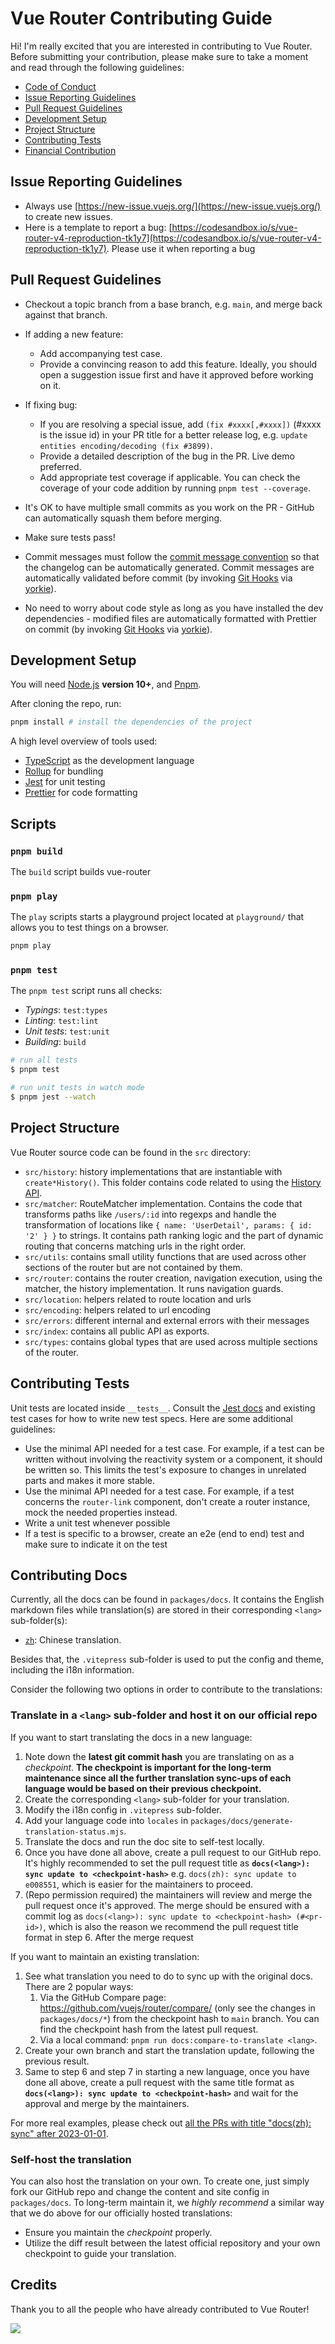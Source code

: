 # Vue Router Contributing Guide

Hi! I'm really excited that you are interested in contributing to Vue Router. Before submitting your contribution, please make sure to take a moment and read through the following guidelines:

- [Code of Conduct](https://github.com/vuejs/vue/blob/dev/.github/CODE_OF_CONDUCT.md)
- [Issue Reporting Guidelines](#issue-reporting-guidelines)
- [Pull Request Guidelines](#pull-request-guidelines)
- [Development Setup](#development-setup)
- [Project Structure](#project-structure)
- [Contributing Tests](#contributing-tests)
- [Financial Contribution](#financial-contribution)

## Issue Reporting Guidelines

- Always use [https://new-issue.vuejs.org/](https://new-issue.vuejs.org/) to create new issues.
- Here is a template to report a bug: [https://codesandbox.io/s/vue-router-v4-reproduction-tk1y7](https://codesandbox.io/s/vue-router-v4-reproduction-tk1y7). Please use it when reporting a bug

## Pull Request Guidelines

- Checkout a topic branch from a base branch, e.g. `main`, and merge back against that branch.

- If adding a new feature:

  - Add accompanying test case.
  - Provide a convincing reason to add this feature. Ideally, you should open a suggestion issue first and have it approved before working on it.

- If fixing bug:

  - If you are resolving a special issue, add `(fix #xxxx[,#xxxx])` (#xxxx is the issue id) in your PR title for a better release log, e.g. `update entities encoding/decoding (fix #3899)`.
  - Provide a detailed description of the bug in the PR. Live demo preferred.
  - Add appropriate test coverage if applicable. You can check the coverage of your code addition by running `pnpm test --coverage`.

- It's OK to have multiple small commits as you work on the PR - GitHub can automatically squash them before merging.

- Make sure tests pass!

- Commit messages must follow the [commit message convention](./commit-convention.md) so that the changelog can be automatically generated. Commit messages are automatically validated before commit (by invoking [Git Hooks](https://git-scm.com/docs/githooks) via [yorkie](https://github.com/yyx990803/yorkie)).

- No need to worry about code style as long as you have installed the dev dependencies - modified files are automatically formatted with Prettier on commit (by invoking [Git Hooks](https://git-scm.com/docs/githooks) via [yorkie](https://github.com/yyx990803/yorkie)).

## Development Setup

You will need [Node.js](http://nodejs.org) **version 10+**, and [Pnpm](https://pnpm.io/installation).

After cloning the repo, run:

```bash
pnpm install # install the dependencies of the project
```

A high level overview of tools used:

- [TypeScript](https://www.typescriptlang.org/) as the development language
- [Rollup](https://rollupjs.org) for bundling
- [Jest](https://jestjs.io/) for unit testing
- [Prettier](https://prettier.io/) for code formatting

## Scripts

### `pnpm build`

The `build` script builds vue-router

### `pnpm play`

The `play` scripts starts a playground project located at `playground/` that allows you to test things on a browser.

```bash
pnpm play
```

### `pnpm test`

The `pnpm test` script runs all checks:

- _Typings_: `test:types`
- _Linting_: `test:lint`
- _Unit tests_: `test:unit`
- _Building_: `build`

```bash
# run all tests
$ pnpm test

# run unit tests in watch mode
$ pnpm jest --watch
```

## Project Structure

Vue Router source code can be found in the `src` directory:

- `src/history`: history implementations that are instantiable with `create*History()`. This folder contains code related to using the [History API](https://developer.mozilla.org/en-US/docs/Web/API/History_API).
- `src/matcher`: RouteMatcher implementation. Contains the code that transforms paths like `/users/:id` into regexps and handle the transformation of locations like `{ name: 'UserDetail', params: { id: '2' } }` to strings. It contains path ranking logic and the part of dynamic routing that concerns matching urls in the right order.
- `src/utils`: contains small utility functions that are used across other sections of the router but are not contained by them.
- `src/router`: contains the router creation, navigation execution, using the matcher, the history implementation. It runs navigation guards.
- `src/location`: helpers related to route location and urls
- `src/encoding`: helpers related to url encoding
- `src/errors`: different internal and external errors with their messages
- `src/index`: contains all public API as exports.
- `src/types`: contains global types that are used across multiple sections of the router.

## Contributing Tests

Unit tests are located inside `__tests__`. Consult the [Jest docs](https://jestjs.io/docs/en/using-matchers) and existing test cases for how to write new test specs. Here are some additional guidelines:

- Use the minimal API needed for a test case. For example, if a test can be written without involving the reactivity system or a component, it should be written so. This limits the test's exposure to changes in unrelated parts and makes it more stable.
- Use the minimal API needed for a test case. For example, if a test concerns the `router-link` component, don't create a router instance, mock the needed properties instead.
- Write a unit test whenever possible
- If a test is specific to a browser, create an e2e (end to end) test and make sure to indicate it on the test

## Contributing Docs

Currently, all the docs can be found in `packages/docs`. It contains the English markdown files while translation(s) are stored in their corresponding `<lang>` sub-folder(s):

- [`zh`](https://github.com/vuejs/router/tree/main/packages/docs/zh): Chinese translation.

Besides that, the `.vitepress` sub-folder is used to put the config and theme, including the i18n information.

Consider the following two options in order to contribute to the translations:

### Translate in a `<lang>` sub-folder and host it on our official repo

If you want to start translating the docs in a new language:

1. Note down the **latest git commit hash** you are translating on as a _checkpoint_. **The checkpoint is important for the long-term maintenance since all the further translation sync-ups of each language would be based on their previous checkpoint.**
2. Create the corresponding `<lang>` sub-folder for your translation.
3. Modify the i18n config in `.vitepress` sub-folder.
4. Add your language code into `locales` in `packages/docs/generate-translation-status.mjs`.
5. Translate the docs and run the doc site to self-test locally.
6. Once you have done all above, create a pull request to our GitHub repo. It's highly recommended to set the pull request title as **`docs(<lang>): sync update to <checkpoint-hash>`** e.g. `docs(zh): sync update to e008551`, which is easier for the maintainers to proceed.
7. (Repo permission required) the maintainers will review and merge the pull request once it's approved. The merge should be ensured with a commit log as `docs(<lang>): sync update to <checkpoint-hash> (#<pr-id>)`, which is also the reason we recommend the pull request title format in step 6. After the merge request

If you want to maintain an existing translation:

1. See what translation you need to do to sync up with the original docs. There are 2 popular ways:
    1. Via the GitHub Compare page: https://github.com/vuejs/router/compare/ (only see the changes in `packages/docs/*`) from the checkpoint hash to `main` branch. You can find the checkpoint hash from the latest pull request.
   2. Via a local command: `pnpm run docs:compare-to-translate <lang>`.
2. Create your own branch and start the translation update, following the previous result.
3. Same to step 6 and step 7 in starting a new language, once you have done all above, create a pull request with the same title format as **`docs(<lang>): sync update to <checkpoint-hash>`** and wait for the approval and merge by the maintainers.

For more real examples, please check out [all the PRs with title "docs(zh): sync" after 2023-01-01](https://github.com/vuejs/router/pulls?q=is%3Apr+created%3A%3E2023-01-01+docs%28zh%29+sync).

### Self-host the translation

You can also host the translation on your own. To create one, just simply fork our GitHub repo and change the content and site config in `packages/docs`. To long-term maintain it, we _highly recommend_ a similar way that we do above for our officially hosted translations:

- Ensure you maintain the _checkpoint_ properly.
- Utilize the diff result between the latest official repository and your own checkpoint to guide your translation.

<!-- TODO: add an example once we have got one -->

## Credits

Thank you to all the people who have already contributed to Vue Router!

<a href="https://github.com/vuejs/router/graphs/contributors"><img src="https://opencollective.com/vuejs/contributors.svg?width=890" /></a>
